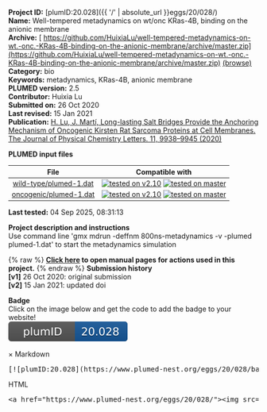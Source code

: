 **Project ID:** [plumID:20.028]({{ '/' | absolute_url }}eggs/20/028/)  
**Name:**  Well-tempered metadynamics on wt/onc KRas-4B, binding on the anionic membrane  
**Archive:** [ https://github.com/HuixiaLu/well-tempered-metadynamics-on-wt.-onc.-KRas-4B-binding-on-the-anionic-membrane/archive/master.zip](https://github.com/HuixiaLu/well-tempered-metadynamics-on-wt.-onc.-KRas-4B-binding-on-the-anionic-membrane/archive/master.zip) [(browse)](https://github.com/HuixiaLu/well-tempered-metadynamics-on-wt.-onc.-KRas-4B-binding-on-the-anionic-membrane/tree/master)  
**Category:**  bio  
**Keywords:**  metadynamics, KRas-4B, anionic membrane  
**PLUMED version:**  2.5  
**Contributor:**  Huixia Lu  
**Submitted on:** 26 Oct 2020  
**Last revised:** 15 Jan 2021  
**Publication:** [H. Lu, J. Martí, Long-lasting Salt Bridges Provide the Anchoring Mechanism of Oncogenic Kirsten Rat Sarcoma Proteins at Cell Membranes. The Journal of Physical Chemistry Letters. 11, 9938–9945 (2020)](http://dx.doi.org/10.1021/acs.jpclett.0c02809)  
  
**PLUMED input files**  
  
| File     | Compatible with |  
|:--------:|:--------:|  
| [wild-type/plumed-1.dat](./data/wild-type/plumed-1.dat.md) |  [![tested on v2.10](https://img.shields.io/badge/v2.10-failed-red.svg)](data/wild-type/plumed-1.dat.plumed.stderr) [![tested on master](https://img.shields.io/badge/master-failed-red.svg)](data/wild-type/plumed-1.dat.plumed_master.stderr) |  
| [oncogenic/plumed-1.dat](./data/oncogenic/plumed-1.dat.md) |  [![tested on v2.10](https://img.shields.io/badge/v2.10-failed-red.svg)](data/oncogenic/plumed-1.dat.plumed.stderr) [![tested on master](https://img.shields.io/badge/master-failed-red.svg)](data/oncogenic/plumed-1.dat.plumed_master.stderr) |  
  
**Last tested:**  04 Sep 2025, 08:31:13
  
**Project description and instructions**  
Use command line 'gmx mdrun -deffnm 800ns-metadynamics -v -plumed plumed-1.dat' to start the metadynamics simulation 

  
{% raw %}
<b><a href="https://www.plumed.org/doc-master/user-doc/html/actionlist/?actions=CENTER,DISTANCE,PRINT,METAD,RESTART,FIT_TO_TEMPLATE" target="_blank">Click here</a> to open manual pages for actions used in this project.</b>
{% endraw %}
**Submission history**  
**[v1]** 26 Oct 2020: original submission  
**[v2]** 15 Jan 2021: updated doi  
  
**Badge**  
Click on the image below and get the code to add the badge to your website!  
<img src="./badge.svg" alt="plumeDnest:20.028" id="myBtn" class="badge">
<div id="myModal" class="modal">
  <div class="modal-content">
    <span class="close">&times;</span>
    Markdown<pre>[![plumID:20.028](https://www.plumed-nest.org/eggs/20/028/badge.svg)](https://www.plumed-nest.org/eggs/20/028/)</pre>
    HTML<pre>&lt;a href="https://www.plumed-nest.org/eggs/20/028/"&gt;&lt;img src="https://www.plumed-nest.org/eggs/20/028/badge.svg" alt="plumID:20.028"&gt;&lt;/a&gt;</pre>
  </div>
</div>
